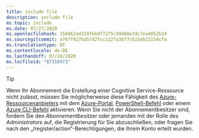 ```yaml
---
title: include file
description: include file
ms.topic: include
ms.date: 07/27/2020
ms.openlocfilehash: 159462ad310fbb9f7275c99488e24c7ea4852b34
ms.sourcegitcommit: a76ff927bd57d2fcc122fa36f7cb21eb22154cfa
ms.translationtype: HT
ms.contentlocale: de-DE
ms.lasthandoff: 07/28/2020
ms.locfileid: "87316973"
---
```

> [!Tip]
> Wenn Ihr Abonnement die Erstellung einer Cognitive Service-Ressource nicht zulässt, müssen Sie möglicherweise diese Fähigkeit des [Azure-Ressourcenanbieters](../../azure-resource-manager/management/resource-providers-and-types.md#azure-portal) mit dem [Azure-Portal](../../azure-resource-manager/management/resource-providers-and-types.md#azure-powershell), [PowerShell-Befehl](../../azure-resource-manager/management/resource-providers-and-types.md#azure-powershell) oder einem [Azure CLI-Befehl](../../azure-resource-manager/management/resource-providers-and-types.md#azure-cli) aktivieren. Wenn Sie nicht der Abonnementbesitzer sind, fordern Sie den _Abonnementbesitzer_ oder jemanden mit der Rolle des _Administrators_ auf, die Registrierung für Sie abzuschließen, oder fragen Sie nach den „/register/action“-Berechtigungen, die Ihrem Konto erteilt wurden.